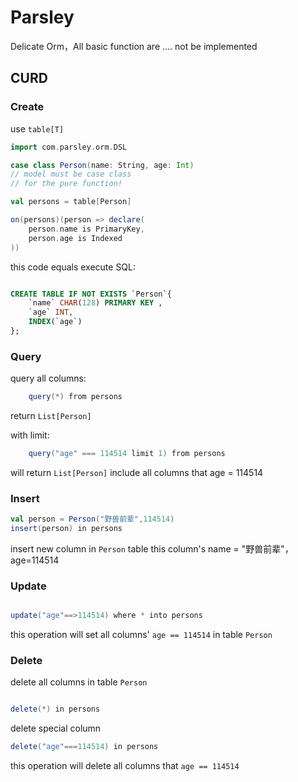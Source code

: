 # Parsley

Delicate Orm，All basic function are .... not be implemented

## CURD

### Create

use `table[T]`

```scala
import com.parsley.orm.DSL

case class Person(name: String, age: Int)
// model must be case class
// for the pure function!

val persons = table[Person]

on(persons)(person => declare(
    person.name is PrimaryKey,
    person.age is Indexed
))

```

this code equals execute SQL:

```sql

CREATE TABLE IF NOT EXISTS `Person`{
    `name` CHAR(128) PRIMARY KEY ,
    `age` INT,
    INDEX(`age`)
};

```

### Query

query all columns:

```scala
    query(*) from persons
```
  
return `List[Person]`
  

with limit:  

```scala
    query("age" === 114514 limit 1) from persons
```

will return `List[Person]` include all columns that age = 114514

### Insert

```scala
val person = Person("野兽前辈",114514)
insert(person) in persons
```
insert new column in `Person` table
this column's name = "野兽前辈"，age=114514

### Update

```scala

update("age"==>114514) where * into persons

```

this operation will set all columns' `age == 114514` in table `Person`

### Delete

delete all columns in table `Person`

```scala

delete(*) in persons

```

delete special column

```scala
delete("age"===114514) in persons

```

this operation will delete all columns that `age == 114514`